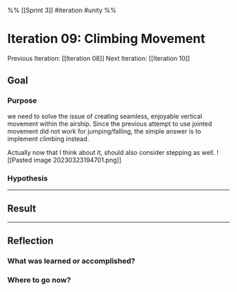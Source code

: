 %%
[[Sprint 3]] #iteration #unity
%%
# Iteration 09:  Climbing Movement
Previous Iteration:  [[Iteration 08]]
Next Iteration: [[Iteration 10]]

 
## Goal

### Purpose
we need to solve the issue of creating seamless, enjoyable vertical movement within the airship.  Since the previous attempt to use jointed movement did not work for jumping/falling, the simple answer is to implement climbing instead.  

Actually now that I think about it, should also consider stepping as well.
![[Pasted image 20230323194701.png]]

### Hypothesis


----
## Result





----
## Reflection



### What was learned or accomplished?


### Where to go now?

